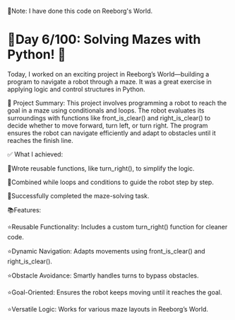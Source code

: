 🔴Note: I have done this code on Reeborg's World.

# 🚀Day 6/100: Solving Mazes with Python! 🧩

Today, I worked on an exciting project in Reeborg’s World—building a program to navigate a robot through a maze. 
It was a great exercise in applying logic and control structures in Python.

🔑 Project Summary:
This project involves programming a robot to reach the goal in a maze using conditionals and loops. 
The robot evaluates its surroundings with functions like front_is_clear() and right_is_clear() to decide whether to move forward, turn left, or turn right. 
The program ensures the robot can navigate efficiently and adapt to obstacles until it reaches the finish line.

✅ What I achieved:

🔴Wrote reusable functions, like turn_right(), to simplify the logic.

🔴Combined while loops and conditions to guide the robot step by step.

🔴Successfully completed the maze-solving task.

📚Features:

⭐Reusable Functionality: Includes a custom turn_right() function for cleaner code.

⭐Dynamic Navigation: Adapts movements using front_is_clear() and right_is_clear().

⭐Obstacle Avoidance: Smartly handles turns to bypass obstacles.

⭐Goal-Oriented: Ensures the robot keeps moving until it reaches the goal.

⭐Versatile Logic: Works for various maze layouts in Reeborg’s World.
